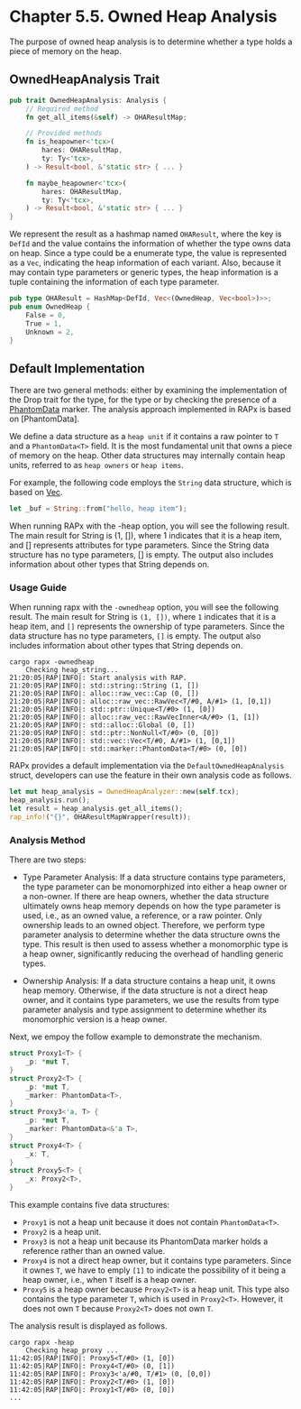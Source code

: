 # Chapter 5.5. Owned Heap Analysis

The purpose of owned heap analysis is to determine whether a type holds a piece of memory on the heap. 

## OwnedHeapAnalysis Trait

```rust
pub trait OwnedHeapAnalysis: Analysis {
    // Required method
    fn get_all_items(&self) -> OHAResultMap;

    // Provided methods
    fn is_heapowner<'tcx>(
        hares: OHAResultMap,
        ty: Ty<'tcx>,
    ) -> Result<bool, &'static str> { ... }

    fn maybe_heapowner<'tcx>(
        hares: OHAResultMap,
        ty: Ty<'tcx>,
    ) -> Result<bool, &'static str> { ... }
}
```

We represent the result as a hashmap named `OHAResult`, where the key is `DefId` and the value contains the information of whether the type owns data on heap. Since a type could be a enumerate type, the value is represented as a `Vec`, indicating the heap information of each variant. Also, because it may contain type parameters or generic types, the heap information is a tuple containing the information of each type parameter.

```rust
pub type OHAResult = HashMap<DefId, Vec<(OwnedHeap, Vec<bool>)>>;
pub enum OwnedHeap {
    False = 0,
    True = 1,
    Unknown = 2,
}
```

## Default Implementation

There are two general methods: either by examining the implementation of the Drop trait for the type, for the type or by checking the presence of a [PhantomData](https://doc.rust-lang.org/nomicon/phantom-data.html) marker. The analysis approach implemented in RAPx is based on [PhantomData].

We define a data structure as a `heap unit` if it contains a raw pointer to `T` and a `PhantomData<T>` field. It is the most fundamental unit that owns a piece of memory on the heap. Other data structures may internally contain heap units, referred to as `heap owners` or `heap items`.

For example, the following code employs the `String` data structure, which is based on [Vec](https://doc.rust-lang.org/src/alloc/string.rs.html#362).
```rust
let _buf = String::from("hello, heap item");
```

When running RAPx with the -heap option, you will see the following result. The main result for String is (1, []), where 1 indicates that it is a heap item, and [] represents attributes for type parameters. Since the String data structure has no type parameters, [] is empty. The output also includes information about other types that String depends on.

### Usage Guide
When running rapx with the `-ownedheap` option, you will see the following result. The main result for String is `(1, [])`, where `1` indicates that it is a heap item, and `[]` represents the ownership of type parameters. Since the data structure has no type parameters, `[]` is empty. The output also includes information about other types that String depends on.

```shell
cargo rapx -ownedheap
    Checking heap_string...
21:20:05|RAP|INFO|: Start analysis with RAP.
21:20:05|RAP|INFO|: std::string::String (1, [])
21:20:05|RAP|INFO|: alloc::raw_vec::Cap (0, [])
21:20:05|RAP|INFO|: alloc::raw_vec::RawVec<T/#0, A/#1> (1, [0,1])
21:20:05|RAP|INFO|: std::ptr::Unique<T/#0> (1, [0])
21:20:05|RAP|INFO|: alloc::raw_vec::RawVecInner<A/#0> (1, [1])
21:20:05|RAP|INFO|: std::alloc::Global (0, [])
21:20:05|RAP|INFO|: std::ptr::NonNull<T/#0> (0, [0])
21:20:05|RAP|INFO|: std::vec::Vec<T/#0, A/#1> (1, [0,1])
21:20:05|RAP|INFO|: std::marker::PhantomData<T/#0> (0, [0])
```

RAPx provides a default implementation via the `DefaultOwnedHeapAnalysis` struct, developers can use the feature in their own analysis code as follows. 
```rust
let mut heap_analysis = OwnedHeapAnalyzer::new(self.tcx);
heap_analysis.run();
let result = heap_analysis.get_all_items();
rap_info!("{}", OHAResultMapWrapper(result));
```

### Analysis Method

There are two steps: 

* Type Parameter Analysis: If a data structure contains type parameters, the type parameter can be monomorphized into either a heap owner or a non-owner. If there are heap owners, whether the data structure ultimately owns heap memory depends on how the type parameter is used, i.e., as an owned value, a reference, or a raw pointer. Only ownership leads to an owned object. Therefore, we perform type parameter analysis to determine whether the data structure owns the type. This result is then used to assess whether a monomorphic type is a heap owner, significantly reducing the overhead of handling generic types.

* Ownership Analysis: If a data structure contains a heap unit, it owns heap memory. Otherwise, if the data structure is not a direct heap owner, and it contains type parameters, we use the results from type parameter analysis and type assignment to determine whether its monomorphic version is a heap owner.
   
Next, we empoy the follow example to demonstrate the mechanism.

```rust
struct Proxy1<T> {
    _p: *mut T,
}
struct Proxy2<T> {
    _p: *mut T,
    _marker: PhantomData<T>,
}
struct Proxy3<'a, T> {
    _p: *mut T,
    _marker: PhantomData<&'a T>,
}
struct Proxy4<T> {
    _x: T,
}
struct Proxy5<T> {
    _x: Proxy2<T>,
}
```

This example contains five data structures:
* `Proxy1` is not a heap unit because it does not contain `PhantomData<T>`.
* `Proxy2` is a heap unit.
* `Proxy3` is not a heap unit because its PhantomData marker holds a reference rather than an owned value. 
* `Proxy4` is not a direct heap owner, but it contains type parameters. Since it ownes `T`, we have to emply `[1]` to indicate the possibility of it being a heap owner, i.e., when `T` itself is a heap owner.  
* `Proxy5` is a heap owner because `Proxy2<T>` is a heap unit. This type also contains the type parameter `T`, which is used in `Proxy2<T>`. However, it does not own `T` because `Proxy2<T>` does not own `T`.

The analysis result is displayed as follows.
```shell
cargo rapx -heap
    Checking heap_proxy ...
11:42:05|RAP|INFO|: Proxy5<T/#0> (1, [0])
11:42:05|RAP|INFO|: Proxy4<T/#0> (0, [1])
11:42:05|RAP|INFO|: Proxy3<'a/#0, T/#1> (0, [0,0])
11:42:05|RAP|INFO|: Proxy2<T/#0> (1, [0])
11:42:05|RAP|INFO|: Proxy1<T/#0> (0, [0])
...
```
